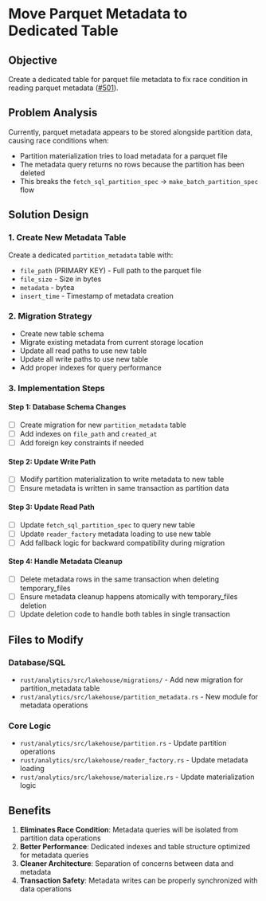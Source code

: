 # Move Parquet Metadata to Dedicated Table

## Objective
Create a dedicated table for parquet file metadata to fix race condition in reading parquet metadata ([#501](https://github.com/madesroches/micromegas/issues/501)).

## Problem Analysis
Currently, parquet metadata appears to be stored alongside partition data, causing race conditions when:
- Partition materialization tries to load metadata for a parquet file
- The metadata query returns no rows because the partition has been deleted
- This breaks the `fetch_sql_partition_spec` → `make_batch_partition_spec` flow

## Solution Design

### 1. Create New Metadata Table
Create a dedicated `partition_metadata` table with:
- `file_path` (PRIMARY KEY) - Full path to the parquet file
- `file_size` - Size in bytes
- `metadata` - bytea
- `insert_time` - Timestamp of metadata creation

### 2. Migration Strategy
- Create new table schema
- Migrate existing metadata from current storage location
- Update all read paths to use new table
- Update all write paths to use new table
- Add proper indexes for query performance

### 3. Implementation Steps

#### Step 1: Database Schema Changes
- [ ] Create migration for new `partition_metadata` table
- [ ] Add indexes on `file_path` and `created_at`
- [ ] Add foreign key constraints if needed

#### Step 2: Update Write Path
- [ ] Modify partition materialization to write metadata to new table
- [ ] Ensure metadata is written in same transaction as partition data

#### Step 3: Update Read Path
- [ ] Update `fetch_sql_partition_spec` to query new table
- [ ] Update `reader_factory` metadata loading to use new table
- [ ] Add fallback logic for backward compatibility during migration

#### Step 4: Handle Metadata Cleanup
- [ ] Delete metadata rows in the same transaction when deleting temporary_files
- [ ] Ensure metadata cleanup happens atomically with temporary_files deletion
- [ ] Update deletion code to handle both tables in single transaction

## Files to Modify

### Database/SQL
- `rust/analytics/src/lakehouse/migrations/` - Add new migration for partition_metadata table
- `rust/analytics/src/lakehouse/partition_metadata.rs` - New module for metadata operations

### Core Logic
- `rust/analytics/src/lakehouse/partition.rs` - Update partition operations
- `rust/analytics/src/lakehouse/reader_factory.rs` - Update metadata loading
- `rust/analytics/src/lakehouse/materialize.rs` - Update materialization logic

## Benefits
1. **Eliminates Race Condition**: Metadata queries will be isolated from partition data operations
2. **Better Performance**: Dedicated indexes and table structure optimized for metadata queries
3. **Cleaner Architecture**: Separation of concerns between data and metadata
5. **Transaction Safety**: Metadata writes can be properly synchronized with data operations

